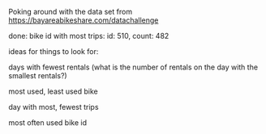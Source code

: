 Poking around with the data set from https://bayareabikeshare.com/datachallenge

done:
bike id with most trips: id: 510, count: 482

ideas for things to look for:

days with fewest rentals (what is the number of rentals on the day with the smallest rentals?)

most used, least used bike

day with most, fewest trips

most often used bike id